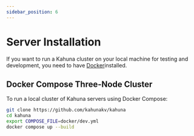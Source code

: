 ```yaml
---
sidebar_position: 6
---
```


# Server Installation

If you want to run a Kahuna cluster on your local machine for testing and development, you need to have [Docker](https://www.docker.com/)installed.

## Docker Compose Three-Node Cluster

To run a local cluster of Kahuna servers using Docker Compose:

```bash
git clone https://github.com/kahunakv/kahuna
cd kahuna
export COMPOSE_FILE=docker/dev.yml
docker compose up --build
```